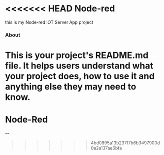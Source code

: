<<<<<<< HEAD
Node-red
========

this is my Node-red IOT Server App project

### About

This is your project's README.md file. It helps users understand what your
project does, how to use it and anything else they may need to know.
=======
# Node-Red
 --
>>>>>>> 4bd0895a13b237f7b6b3497900d0a2a137ae6bfa

